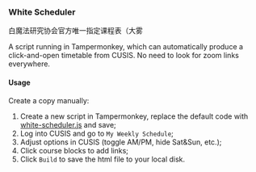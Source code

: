 ### White Scheduler

白魔法研究协会官方唯一指定课程表（大雾

A script running in Tampermonkey, which can automatically produce a click-and-open timetable from CUSIS. No need to look for zoom links everywhere.

#### Usage

Create a copy manually:

  1. Create a new script in Tampermonkey, replace the default code with [white-scheduler.js](https://github.com/foxB612/white-scheduler/blob/master/white-scheduler.js) and save;
  2. Log into CUSIS and go to `My Weekly Schedule`;
  3. Adjust options in CUSIS (toggle AM/PM, hide Sat&Sun, etc.);
  4. Click course blocks to add links;
  5. Click `Build` to save the html file to your local disk.

